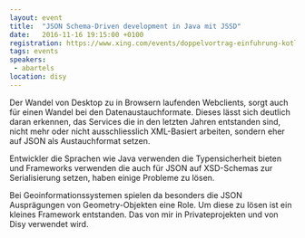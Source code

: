 ```yaml
---
layout: event
title:  "JSON Schema-Driven development in Java mit JSSD"
date:   2016-11-16 19:15:00 +0100
registration: https://www.xing.com/events/doppelvortrag-einfuhrung-kotlin-json-schema-driven-1734122
tags: events
speakers: 
 - abartels
location: disy
---
```


Der Wandel von Desktop zu in Browsern laufenden Webclients, sorgt auch für einen Wandel bei den Datenaustauchformate.
Dieses lässt sich deutlich daran erkennen, das Services die in den letzten Jahren entstanden sind,
nicht mehr oder nicht ausschliesslich XML-Basiert arbeiten, sondern eher auf JSON als Austauchformat setzen.

Entwickler die Sprachen wie Java verwenden die Typensicherheit bieten und Frameworks verwenden die auch für JSON
auf XSD-Schemas zur Serialisierung setzen, haben einige Probleme zu lösen.

Bei Geoinformationssystemen spielen da besonders die JSON Ausprägungen von Geometry-Objekten eine Role. Um diese zu lösen
ist ein kleines Framework entstanden. Das von mir in Privateprojekten und von Disy verwendet wird.